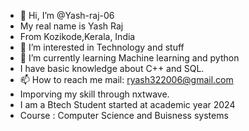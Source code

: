 - 👋 Hi, I’m @Yash-raj-06
- My real name is Yash Raj
- From Kozikode,Kerala, India
- 👀 I’m interested in Technology and stuff
- 🌱 I’m currently learning Machine learning and python
- I have basic knowledge about C++ and SQL.
- 📫 How to reach me mail: ryash322006@gmail.com
- Imporving my skill through nxtwave.
- I am a Btech Student started at academic year 2024
- Course : Computer Science and Buisness systems

<!---
Yash-raj-06/Yash-raj-06 is a ✨ special ✨ repository because its `README.md` (this file) appears on your GitHub profile.
You can click the Preview link to take a look at your changes.
--->
